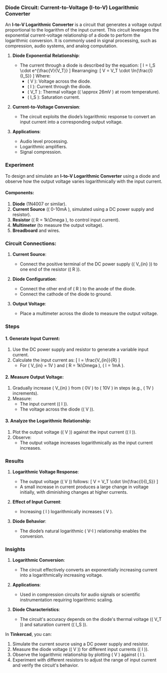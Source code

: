 ### **Diode Circuit: Current-to-Voltage (I-to-V) Logarithmic Converter**

An **I-to-V Logarithmic Converter** is a circuit that generates a voltage output proportional to the logarithm of the input current. This circuit leverages the exponential current-voltage relationship of a diode to perform the logarithmic conversion. It is commonly used in signal processing, such as compression, audio systems, and analog computation.

1. **Diode Exponential Relationship**:
   - The current through a diode is described by the equation:
     \[
     I = I_S \cdot e^{\frac{V}{V_T}}
     \]
     Rearranging:
     \[
     V = V_T \cdot \ln{\frac{I}{I_S}}
     \]
     Where:
     - \( V \): Voltage across the diode.
     - \( I \): Current through the diode.
     - \( V_T \): Thermal voltage (\( \approx 26mV \) at room temperature).
     - \( I_S \): Saturation current.

2. **Current-to-Voltage Conversion**:
   - The circuit exploits the diode’s logarithmic response to convert an input current into a corresponding output voltage.

3. **Applications**:
   - Audio level processing.
   - Logarithmic amplifiers.
   - Signal compression.

### Experiment

To design and simulate an **I-to-V Logarithmic Converter** using a diode and observe how the output voltage varies logarithmically with the input current.

#### **Components**:
1. **Diode** (1N4007 or similar).
2. **Current Source** (\( 0-10mA \), simulated using a DC power supply and resistor).
3. **Resistor** (\( R = 1k\Omega \), to control input current).
4. **Multimeter** (to measure the output voltage).
5. **Breadboard** and wires.

### **Circuit Connections**:

1. **Current Source**:
   - Connect the positive terminal of the DC power supply (\( V_{in} \)) to one end of the resistor (\( R \)).

2. **Diode Configuration**:
   - Connect the other end of \( R \) to the anode of the diode.
   - Connect the cathode of the diode to ground.

3. **Output Voltage**:
   - Place a multimeter across the diode to measure the output voltage.

### Steps

#### **1. Generate Input Current**:
1. Use the DC power supply and resistor to generate a variable input current.
2. Calculate the input current as:
   \[
   I = \frac{V_{in}}{R}
   \]
   - For \( V_{in} = 1V \) and \( R = 1k\Omega \), \( I = 1mA \).

#### **2. Measure Output Voltage**:
1. Gradually increase \( V_{in} \) from \( 0V \) to \( 10V \) in steps (e.g., \( 1V \) increments).
2. Measure:
   - The input current (\( I \)).
   - The voltage across the diode (\( V \)).

#### **3. Analyze the Logarithmic Relationship**:
1. Plot the output voltage (\( V \)) against the input current (\( I \)).
2. Observe:
   - The output voltage increases logarithmically as the input current increases.

### Results

1. **Logarithmic Voltage Response**:
   - The output voltage (\( V \)) follows:
     \[
     V = V_T \cdot \ln{\frac{I}{I_S}}
     \]
   - A small increase in current produces a large change in voltage initially, with diminishing changes at higher currents.

2. **Effect of Input Current**:
   - Increasing \( I \) logarithmically increases \( V \).

3. **Diode Behavior**:
   - The diode’s natural logarithmic \( V-I \) relationship enables the conversion.

### Insights

1. **Logarithmic Conversion**:
   - The circuit effectively converts an exponentially increasing current into a logarithmically increasing voltage.

2. **Applications**:
   - Used in compression circuits for audio signals or scientific instrumentation requiring logarithmic scaling.

3. **Diode Characteristics**:
   - The circuit's accuracy depends on the diode's thermal voltage (\( V_T \)) and saturation current (\( I_S \)).

In **Tinkercad**, you can:
1. Simulate the current source using a DC power supply and resistor.
2. Measure the diode voltage (\( V \)) for different input currents (\( I \)).
3. Observe the logarithmic relationship by plotting \( V \) against \( I \).
4. Experiment with different resistors to adjust the range of input current and verify the circuit's behavior.
